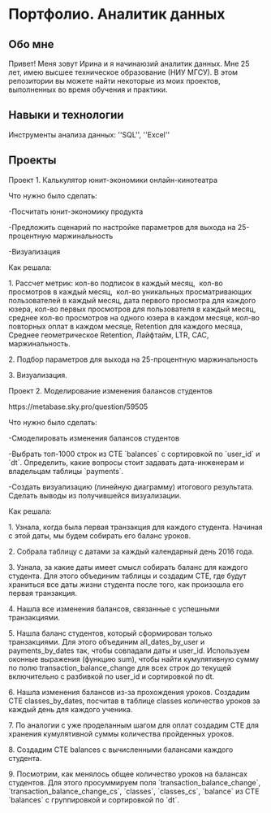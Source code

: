 # Портфолио. Аналитик данных

## Обо мне
Привет! Меня зовут Ирина и я начинаюзий аналитик данных. Мне 25 лет, имею высшее техническое образование (НИУ МГСУ). В этом репозитории вы можете найти некоторые из моих проектов, выполненных во время обучения и практики.

## Навыки и технологии
Инструменты анализа данных: ''SQL'', ''Excel''

## Проекты
<p>Проект 1. Калькулятор юнит-экономики онлайн-кинотеатра</p>
<p>Что нужно было сделать:
  <p>-Посчитать юнит-экономику продукта
  <p>-Предложить сценарий по настройке параметров для выхода на 25-процентную маржинальность
  <p>-Визуализация
  <p>Как решала:
<p>1. Рассчет метрик: кол-во подписок в каждый месяц,  кол-во просмотров в каждый месяц,  кол-во уникальных просматривающих пользователей в каждый месяц, дата первого просмотра для каждого юзера, кол-во первых просмотров для пользователя в каждый месяц, среднее кол-во просмотров на одного юзера в каждом месяце, кол-во повторных оплат в каждом месяце, Retention для каждого месяца, Среднее геометрическое Retention, Лайфтайм, LTR, CAC, маржинальность.
<p>2. Подбор параметров для выхода на 25-процентную маржинальность
<p>3. Визуализация.
<p>Проект 2. Моделирование изменения балансов студентов</p> https://metabase.sky.pro/question/59505 
<p>Что нужно было сделать:
<p>-Смоделировать изменения балансов студентов
<p>-Выбрать топ-1000 строк из CTE `balances` с сортировкой по `user_id` и `dt`. Определить, какие вопросы стоит задавать дата-инженерам и владельцам таблицы `payments`.
<p>-Создать визуализацию (линейную диаграмму) итогового результата. Сделать выводы из получившейся визуализации.
<p>Как решала:
<p>1. Узнала, когда была первая транзакция для каждого студента. Начиная с этой даты, мы будем собирать его баланс уроков. 
<p>2. Собрала таблицу с датами за каждый календарный день 2016 года.
<p>3. Узнала, за какие даты имеет смысл собирать баланс для каждого студента. Для этого объединим таблицы и создадим CTE, где будут храниться все даты жизни студента после того, как произошла его первая транзакция. 
<p>4. Нашла все изменения балансов, связанные с успешными транзакциями.
<p>5. Нашла баланс студентов, который сформирован только транзакциями. Для этого объединим all_dates_by_user и payments_by_dates так, чтобы совпадали даты и user_id. Используем оконные выражения (функцию sum), чтобы найти кумулятивную сумму по полю transaction_balance_change для всех строк до текущей включительно с разбивкой по user_id и сортировкой по dt. 
<p>6. Нашла изменения балансов из-за прохождения уроков. Создадим CTE classes_by_dates, посчитав в таблице classes количество уроков за каждый день для каждого ученика. 
<p>7. По аналогии с уже проделанным шагом для оплат создадим CTE для хранения кумулятивной суммы количества пройденных уроков. 
<p>8. Создадим CTE balances с вычисленными балансами каждого студента.
<p>9. Посмотрим, как менялось общее количество уроков на балансах студентов. Для этого просуммируем поля `transaction_balance_change`, `transaction_balance_change_cs`, `classes`, `classes_cs`, `balance` из CTE `balances` с группировкой и сортировкой по `dt`.
